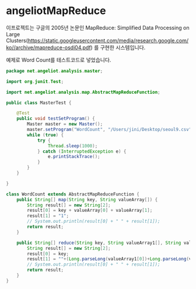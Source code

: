 # angeliotMapReduce

이프로젝트는 구글의 2005년 논문인 MapReduce: Simplified Data Processing on Large Clusters(https://static.googleusercontent.com/media/research.google.com/ko//archive/mapreduce-osdi04.pdf) 를 구현한 시스템입니다.

예제로 Word Count를 테스트코드로 넣었습니다.
```java
package net.angeliot.analysis.master;

import org.junit.Test;

import net.angeliot.analysis.map.AbstractMapReduceFunction;

public class MasterTest {

	@Test
	public void testSetProgram() {
		Master master = new Master();
		master.setProgram("WordCount", "/Users/jini/Desktop/seoul9.csv", WordCount.class);
		while (true) {
			try {
				Thread.sleep(1000);
			} catch (InterruptedException e) {
				e.printStackTrace();
			}
		}
	}

}

class WordCount extends AbstractMapReduceFunction {
	public String[] map(String key, String valueArray[]) {
		String result[] = new String[2];
		result[0] = key + valueArray[0] + valueArray[1];
		result[1] = "1";
		// System.out.println(result[0] + " " + result[1]);
		return result;
	}

	public String[] reduce(String key, String valueArray1[], String valueArray2[]) {
		String result[] = new String[2];
		result[0] = key;
		result[1] = ""+(Long.parseLong(valueArray1[0])+Long.parseLong(valueArray2[0]));
		// System.out.println(result[0] + " " + result[1]);
		return result;
	}
}
```
